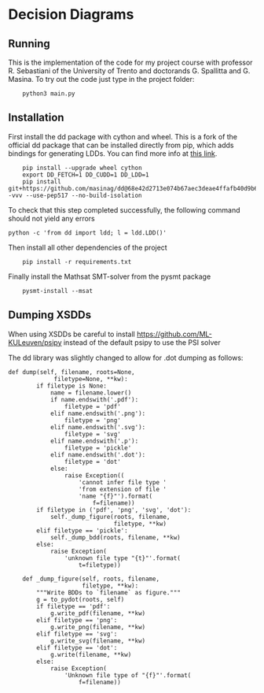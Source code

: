 # Decision Diagrams

## Running

This is the implementation of the code for my project course with professor R. Sebastiani of the University of Trento and doctorands G. Spallitta and G. Masina. 
To try out the code just type in the project folder:

```
    python3 main.py
```

## Installation

First install the dd package with cython and wheel. This is a fork of the official dd package that can be installed directly from pip, which adds bindings for generating LDDs. You can find more info at [this link](https://github.com/masinag/dd).

```
    pip install --upgrade wheel cython
    export DD_FETCH=1 DD_CUDD=1 DD_LDD=1
    pip install git+https://github.com/masinag/dd@68e42d2713e074b67aec3deae4ffafb40d9b6eea -vvv --use-pep517 --no-build-isolation
```

To check that this step completed successfully, the following command should not yield any errors

```
python -c 'from dd import ldd; l = ldd.LDD()'
```

Then install all other dependencies of the project

```
    pip install -r requirements.txt
```

Finally install the Mathsat SMT-solver from the pysmt package

```
    pysmt-install --msat
```

## Dumping XSDDs

When using XSDDs be careful to install https://github.com/ML-KULeuven/psipy instead of the default psipy to use the PSI solver

The dd library was slightly changed to allow for .dot dumping as follows:

```
def dump(self, filename, roots=None,
             filetype=None, **kw):
        if filetype is None:
            name = filename.lower()
            if name.endswith('.pdf'):
                filetype = 'pdf'
            elif name.endswith('.png'):
                filetype = 'png'
            elif name.endswith('.svg'):
                filetype = 'svg'
            elif name.endswith('.p'):
                filetype = 'pickle'
            elif name.endswith('.dot'):
                filetype = 'dot'
            else:
                raise Exception((
                    'cannot infer file type '
                    'from extension of file '
                    'name "{f}"').format(
                        f=filename))
        if filetype in ('pdf', 'png', 'svg', 'dot'):
            self._dump_figure(roots, filename,
                              filetype, **kw)
        elif filetype == 'pickle':
            self._dump_bdd(roots, filename, **kw)
        else:
            raise Exception(
                'unknown file type "{t}"'.format(
                    t=filetype))

    def _dump_figure(self, roots, filename,
                     filetype, **kw):
        """Write BDDs to `filename` as figure."""
        g = to_pydot(roots, self)
        if filetype == 'pdf':
            g.write_pdf(filename, **kw)
        elif filetype == 'png':
            g.write_png(filename, **kw)
        elif filetype == 'svg':
            g.write_svg(filename, **kw)
        elif filetype == 'dot':
            g.write(filename, **kw)
        else:
            raise Exception(
                'Unknown file type of "{f}"'.format(
                    f=filename))
```
